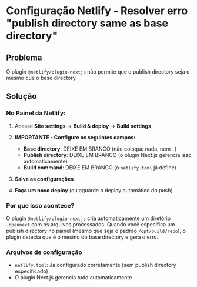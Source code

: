 # Configuração Netlify - Resolver erro "publish directory same as base directory"

## Problema
O plugin `@netlify/plugin-nextjs` não permite que o publish directory seja o mesmo que o base directory.

## Solução

### No Painel da Netlify:

1. Acesse **Site settings** → **Build & deploy** → **Build settings**

2. **IMPORTANTE - Configure os seguintes campos:**

   - **Base directory**: DEIXE EM BRANCO (não coloque nada, nem `.`)
   - **Publish directory**: DEIXE EM BRANCO (o plugin Next.js gerencia isso automaticamente)
   - **Build command**: DEIXE EM BRANCO (o `netlify.toml` já define)

3. **Salve as configurações**

4. **Faça um novo deploy** (ou aguarde o deploy automático do push)

### Por que isso acontece?

O plugin `@netlify/plugin-nextjs` cria automaticamente um diretório `.opennext` com os arquivos processados. Quando você especifica um publish directory no painel (mesmo que seja o padrão `/opt/build/repo`), o plugin detecta que é o mesmo do base directory e gera o erro.

### Arquivos de configuração

- `netlify.toml`: Já configurado corretamente (sem publish directory especificado)
- O plugin Next.js gerencia tudo automaticamente

